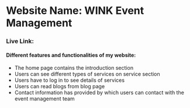 # Website Name: WINK Event Management

### Live Link:

####  Different features and functionalities of my website:
+ The home page contains the introduction section
+ Users can see different types of services on service section
+ Users have to log in to see details of services
+ Users can read blogs from blog page
+ Contact information has provided by which users can contact with the event management team
  
